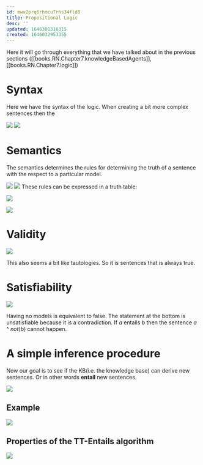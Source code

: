 ```yaml
---
id: mwv2prq6rhmcu7rhs34fld8
title: Propositional Logic
desc: ''
updated: 1646301316315
created: 1646032953355
---
```

Here it will go through everything that we have talked about in the previous sections ([[books.RN.Chapter7.knowledgeBasedAgents]], [[books.RN.Chapter7.logic]])

# Syntax
Here we have the syntax of the logic. 
When creating a bit more complex sentences then the

![](/assets/images/2022-02-28-08-24-41.png)
![](/assets/images/2022-03-03-10-34-03.png)
# Semantics
The semantics determines the rules for determining the truth of a sentence with the respect to a particular model. 

![](/assets/images/2022-02-28-18-22-30.png)
![](/assets/images/2022-03-03-10-36-32.png)
These rules can be expressed in a truth table:

![](/assets/images/2022-02-28-18-22-55.png)

![](/assets/images/2022-02-28-18-25-17.png)

# Validity
![](/assets/images/2022-03-03-10-37-59.png)

This also seems a bit like tautologies. So it is sentences that is always true. 

# Satisfiability
![](/assets/images/2022-03-03-10-39-38.png)

Having no models is equivalent to false.
The statement at the bottom is unsatisfiable because it is a contradiction. If $a$ entails $b$ then the sentence $a$ ^ $not(b)$ cannot happen.

# A simple inference procedure
Now our goal is to see if the KB(i.e. the knowledge base) can derive new sentences. Or in other words **entail** new sentences.

![](/assets/images/2022-02-28-18-32-06.png)

## Example
![](/assets/images/2022-03-03-10-48-31.png)

## Properties of the TT-Entails algorithm
![](/assets/images/2022-03-03-10-55-14.png)